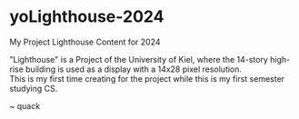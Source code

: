 # yoLighthouse-2024
My Project Lighthouse Content for 2024

"Lighthouse" is a Project of the University of Kiel, where the 14-story high-rise building is used as a display with a 14x28 pixel resolution. \
This is my first time creating for the project while this is my first semester studying CS. 

~ quack
